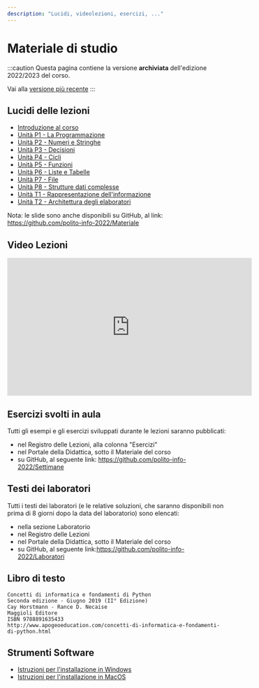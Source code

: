```yaml
---
description: "Lucidi, videolezioni, esercizi, ..."
---
```


# Materiale di studio

:::caution
Questa pagina contiene la versione __archiviata__ dell'edizione 2022/2023 del corso.

Vai alla [versione più recente](/teaching/14bhd-informatica)
::: 


## Lucidi delle lezioni

- [Introduzione al corso](https://github.com/polito-info-2022/Materiale/blob/master/Unita'%200%20-%20Introduzione%20al%20corso%20(Corno).pdf?raw=true)
- [Unità P1 - La Programmazione](https://github.com/polito-info-2022/Materiale/blob/master/P1-La_Programmazione.pdf?raw=true)
- [Unità P2 - Numeri e Stringhe](https://github.com/polito-info-2022/Materiale/blob/master/P2-Numeri_e_stringhe.pdf?raw=true)
- [Unità P3 - Decisioni](https://github.com/polito-info-2022/Materiale/blob/master/P3-Decisioni.pdf?raw=true)
- [Unità P4 - Cicli](https://github.com/polito-info-2022/Materiale/blob/master/P4-Cicli.pdf?raw=true)
- [Unità P5 - Funzioni](https://github.com/polito-info-2022/Materiale/blob/master/P5-Funzioni.pdf?raw=true)
- [Unità P6 - Liste e Tabelle](https://github.com/polito-info-2022/Materiale/blob/master/P6-Liste_e_Tabelle.pdf?raw=true)
- [Unità P7 - File](https://github.com/polito-info-2022/Materiale/blob/master/P7-File_e_Eccezioni.pdf?raw=true)
- [Unità P8 - Strutture dati complesse](https://github.com/polito-info-2022/Materiale/blob/master/P8-Strutture_dati_complesse.pdf?raw=true)
- [Unità T1 - Rappresentazione dell'informazione](https://github.com/polito-info-2022/Materiale/blob/master/T1-Rappresentazione_dati.pdf?raw=true)
- [Unità T2 - Architettura degli elaboratori](https://github.com/polito-info-2022/Materiale/blob/master/T2-Architettura.pdf?raw=true)

Nota: le slide sono anche disponibili su GitHub, al link: https://github.com/polito-info-2022/Materiale

## Video Lezioni

<iframe src="https://www.youtube.com/embed/videoseries?list=PLqRTLlwsxDL-yRy3U34aImItjkWhcnSdY" allowFullScreen="allowFullScreen" allow="accelerometer; autoplay; clipboard-write; encrypted-media; gyroscope; picture-in-picture" width="560" height="315" frameBorder="0"></iframe>

## Esercizi svolti in aula

Tutti gli esempi e gli esercizi sviluppati durante le lezioni saranno pubblicati:

-    nel Registro delle Lezioni, alla colonna "Esercizi"
-    nel Portale della Didattica, sotto il Materiale del corso
-    su GitHub, al seguente link: https://github.com/polito-info-2022/Settimane


## Testi dei laboratori

Tutti i testi dei laboratori (e le relative soluzioni, che saranno disponibili non prima di 8 giorni dopo la data del laboratorio) sono elencati:

-    nella sezione Laboratorio
-    nel Registro delle Lezioni
-    nel Portale della Didattica, sotto il Materiale del corso
-    su GitHub, al seguente link:https://github.com/polito-info-2022/Laboratori


## Libro di testo

```
Concetti di informatica e fondamenti di Python
Seconda edizione - Giugno 2019 (II° Edizione)
Cay Horstmann - Rance D. Necaise
Maggioli Editore
ISBN 9788891635433
http://www.apogeoeducation.com/concetti-di-informatica-e-fondamenti-di-python.html
```

## Strumenti Software


-    [Istruzioni per l'installazione in Windows](https://github.com/polito-info-2022/Materiale/blob/master/Istruzioni/istruzioni%20installazione%20ITA-Win%202022-23.pdf)
-    [Istruzioni per l'installazione in MacOS](https://github.com/polito-info-2022/Materiale/blob/master/Istruzioni/istruzioni%20installazione%20ITA-Mac%202020-21.pdf)
